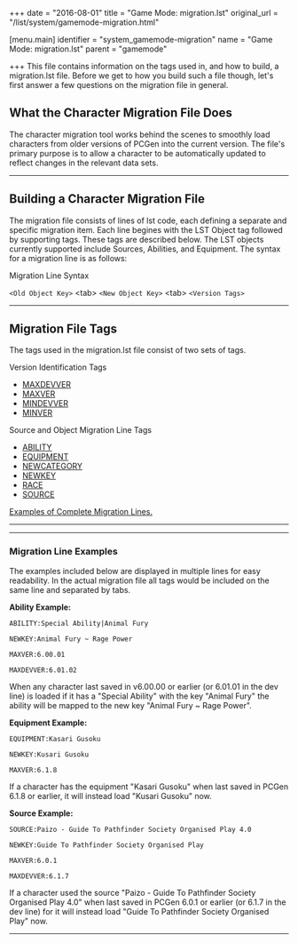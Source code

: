 +++
date = "2016-08-01"
title = "Game Mode: migration.lst"
original_url = "/list/system/gamemode-migration.html"

[menu.main]
    identifier = "system_gamemode-migration"
    name = "Game Mode: migration.lst"
    parent = "gamemode"
    
+++
This file contains information on the tags used in, and how to build, a
<span class="lstfile"> migration.lst </span> file. Before we get to how
you build such a file though, let's first answer a few questions on the
migration file in general.

What the Character Migration File Does
--------------------------------------

The character migration tool works behind the scenes to smoothly load
characters from older versions of PCGen into the current version. The
file's primary purpose is to allow a character to be automatically
updated to reflect changes in the relevant data sets.

------------------------------------------------------------------------

Building a Character Migration File
-----------------------------------

The migration file consists of lines of lst code, each defining a
separate and specific migration item. Each line begines with the LST
Object tag followed by supporting tags. These tags are described below.
The LST objects currently supported include Sources, Abilities, and
Equipment. The syntax for a migration line is as follows:

Migration Line Syntax

`<Old Object Key>` &lt;tab&gt; `<New Object Key>` &lt;tab&gt;
`<Version Tags>`

------------------------------------------------------------------------

Migration File Tags
-------------------

The tags used in the <span> migration.lst </span> file consist of two
sets of tags.

Version Identification Tags

-   [MAXDEVVER](/list/system/gamemode-migration/maxdevver.html)
-   [MAXVER](/list/system/gamemode-migration/maxver.html)
-   [MINDEVVER](/list/system/gamemode-migration/mindevver.html)
-   [MINVER](/list/system/gamemode-migration/minver.html)

Source and Object Migration Line Tags

-   [ABILITY](/list/system/gamemode-migration/ability.html)
-   [EQUIPMENT](/list/system/gamemode-migration/equipment.html)
-   [NEWCATEGORY](/list/system/gamemode-migration/newcategory.html)
-   [NEWKEY](/list/system/gamemode-migration/newkey.html)
-   [RACE](/list/system/gamemode-migration/race.html)
-   [SOURCE](/list/system/gamemode-migration/source.html)

[Examples of Complete Migration
Lines.](/list/system/gamemode-migration.html#examples)

------------------------------------------------------------------------

------------------------------------------------------------------------

### <span id="examples"></span> Migration Line Examples

The examples included below are displayed in multiple lines for easy
readability. In the actual migration file all tags would be included on
the same line and separated by tabs.

**Ability Example:**

`ABILITY:Special Ability|Animal Fury`

`NEWKEY:Animal Fury ~ Rage Power`

`MAXVER:6.00.01`

`MAXDEVVER:6.01.02`

When any character last saved in v6.00.00 or earlier (or 6.01.01 in the
dev line) is loaded if it has a "Special Ability" with the key "Animal
Fury" the ability will be mapped to the new key "Animal Fury \~ Rage
Power".

**Equipment Example:**

`EQUIPMENT:Kasari Gusoku`

`NEWKEY:Kusari Gusoku`

`MAXVER:6.1.8`

If a character has the equipment "Kasari Gusoku" when last saved in
PCGen 6.1.8 or earlier, it will instead load "Kusari Gusoku" now.

**Source Example:**

`SOURCE:Paizo - Guide To Pathfinder Society Organised Play 4.0`

`NEWKEY:Guide To Pathfinder Society Organised Play`

`MAXVER:6.0.1`

`MAXDEVVER:6.1.7`

If a character used the source "Paizo - Guide To Pathfinder Society
Organised Play 4.0" when last saved in PCGen 6.0.1 or earlier (or 6.1.7
in the dev line) for it will instead load "Guide To Pathfinder Society
Organised Play" now.

------------------------------------------------------------------------



